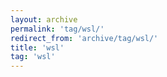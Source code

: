 ```yaml
---
layout: archive
permalink: 'tag/wsl/'
redirect_from: 'archive/tag/wsl/'
title: 'wsl'
tag: 'wsl'
---
```

